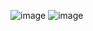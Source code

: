 ![image](https://user-images.githubusercontent.com/114580308/196679275-511ccaba-3d49-42a4-b231-680702362741.png)
![image](https://user-images.githubusercontent.com/114580308/196680231-98fa8638-b721-48aa-8db9-2c332eec7c98.png)
